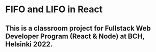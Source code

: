 # FIFO and LIFO in React

## This is a classroom project for Fullstack Web Developer Program (React & Node) at BCH, Helsinki 2022.
